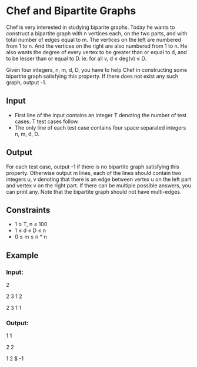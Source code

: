 # Chef and Bipartite Graphs

Chef is very interested in studying biparite graphs. 
Today he wants to construct a bipartite graph with n vertices each, on the two parts, and with total number of edges equal to m. 
The vertices on the left are numbered from 1 to n. And the vertices on the right are also numbered from 1 to n. 
He also wants the degree of every vertex to be greater than or equal to d, and to be lesser than or equal to D. ie. for all v, d ≤ deg(v) ≤ D.

Given four integers, n, m, d, D, you have to help Chef in constructing some bipartite graph satisfying this property. 
If there does not exist any such graph, output -1.

## Input

- First line of the input contains an integer T denoting the number of test cases. T test cases follow.
- The only line of each test case contains four space separated integers n, m, d, D.

## Output

For each test case, output -1 if there is no bipartite graph satisfying this property. 
Otherwise output m lines, each of the lines should contain two integers u, v denoting that there is an edge 
between vertex u on the left part and vertex v on the right part. 
If there can be multiple possible answers, you can print any. 
Note that the bipartite graph should not have multi-edges.

## Constraints

- 1 ≤ T, n ≤ 100
- 1 ≤ d ≤ D ≤ n
- 0 ≤ m ≤ n * n

## Example

### Input:

2

2 3 1 2

2 3 1 1  

### Output:

1 1

2 2

1 2
$
-1
